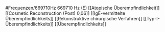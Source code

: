 #Frequenzen/669710Hz
669710 Hz (E)
[[Atopische Überempfindlichkeit]]
[[Cosmetic Reconstruction (Post) 0,06]]
[[IgE-vermittelte Überempfindlichkeits]]
[[Rekonstruktive chirurgische Verfahren]]
[[Typ-I-Überempfindlichkeits]]
[[Überempfindlichkeits]]
